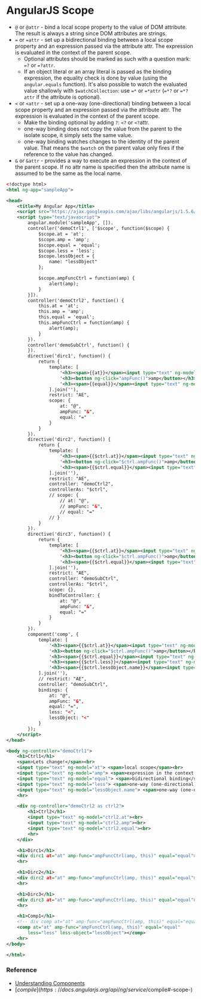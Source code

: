 # AngularJS Scope

* ``@`` or ``@attr`` - bind a local scope property to the value of DOM attribute. The result is always a string since DOM attributes are strings.
* ``=`` or ``=attr`` - set up a bidirectional binding between a local scope property and an expression passed via the attribute attr. The expression is evaluated in the context of the parent scope.
	* Optional attributes should be marked as such with a question mark: ``=?`` or ``=?attr``.
	* If an object literal or an array literal is passed as the binding expression, the equality check is done by value (using the ``angular.equals`` function). It's also possible to watch the evaluated value shallowly with ``$watchCollection``: use ``=*`` or ``=*attr`` (``=*?`` or ``=*?attr`` if the attribute is optional).
* ``<`` or ``<attr`` - set up a one-way (one-directional) binding between a local scope property and an expression passed via the attribute attr. The expression is evaluated in the context of the parent scope.
	* Make the binding optional by adding ``?``: ``<?`` or ``<?``attr.
	* one-way binding does not copy the value from the parent to the isolate scope, it simply sets the same value.
	* one-way binding watches changes to the identity of the parent value. That means the ``$watch`` on the parent value only fires if the reference to the value has changed.
* ``&`` or ``&attr`` - provides a way to execute an expression in the context of the parent scope. If no attr name is specified then the attribute name is assumed to be the same as the local name.

```xml
<!doctype html>
<html ng-app="sampleApp">

<head>
    <title>My Angular App</title>
    <script src="https://ajax.googleapis.com/ajax/libs/angularjs/1.5.6/angular.min.js"></script>
    <script type="text/javascript">
        angular.module('sampleApp', []).
        controller('demoCtrl1', ['$scope', function($scope) {
            $scope.at = 'at';
            $scope.amp = 'amp';
            $scope.equal = 'equal';
            $scope.less = 'less';
            $scope.lessObject = {
                name: "lessObject"
            };

            $scope.ampFuncCtrl = function(amp) {
                alert(amp);
            }
        }]).
        controller('demoCtrl2', function() {
            this.at = 'at';
            this.amp = 'amp';
            this.equal = 'equal';
            this.ampFuncCtrl = function(amp) {
                alert(amp);
            }
        }).
        controller('demoSubCtrl', function() {
        }).
        directive('dirc1', function() {
            return {
                template: [
                    '<h3><span>{{at}}</span><input type="text" ng-model="at"></h3>',
                    '<h3><button ng-click="ampFunc()">amp</button></h3>',
                    '<h3><span>{{equal}}</span><input type="text" ng-model="equal"></h3>'
                ].join(''),
                restrict: "AE",
                scope: {
                    at: "@",
                    ampFunc: "&",
                    equal: "="
                }
            }
        }).
        directive('dirc2', function() {
            return {
                template: [
                    '<h3><span>{{$ctrl.at}}</span><input type="text" ng-model="$ctrl.at"></h3>',
                    '<h3><button ng-click="$ctrl.ampFunc()">amp</button></h3>',
                    '<h3><span>{{$ctrl.equal}}</span><input type="text" ng-model="$ctrl.equal"></h3>'
                ].join(''),
                restrict: "AE",
                controller: "demoCtrl2",
                controllerAs: "$ctrl",
                // scope: {
                    // at: "@",
                    // ampFunc: "&",
                    // equal: "="
                // }
            }
        }).
        directive('dirc3', function() {
            return {
                template: [
                    '<h3><span>{{$ctrl.at}}</span><input type="text" ng-model="$ctrl.at"></h3>',
                    '<h3><button ng-click="$ctrl.ampFunc()">amp</button></h3>',
                    '<h3><span>{{$ctrl.equal}}</span><input type="text" ng-model="$ctrl.equal"></h3>'
                ].join(''),
                restrict: "AE",
                controller: "demoSubCtrl",
                controllerAs: "$ctrl",
                scope: {},
                bindToController: {
                    at: "@",
                    ampFunc: "&",
                    equal: "="
                }
            }
        }).
        component('comp', {
            template: [
                '<h3><span>{{$ctrl.at}}</span><input type="text" ng-model="$ctrl.at"></h3>',
                '<h3><button ng-click="$ctrl.ampFunc()">amp</button></h3>',
                '<h3><span>{{$ctrl.equal}}</span><input type="text" ng-model="$ctrl.equal"></h3>',
                '<h3><span>{{$ctrl.less}}</span><input type="text" ng-model="$ctrl.less"></h3>',
                '<h3><span>{{$ctrl.lessObject.name}}</span><input type="text" ng-model="$ctrl.lessObject.name"></h3>'
            ].join(''),
            // restrict: "AE",
            controller: "demoSubCtrl",
            bindings: {
                at: "@",
                ampFunc: "&",
                equal: "=",
                less: "<",
                lessObject: "<"
            }
        });
    </script>
</head>

<body ng-controller="demoCtrl1">
    <h1>Ctrl1</h1>
    <span>Lets change!</span><br>
    <input type="text" ng-model="at"> <span>local scope</span><br>
    <input type="text" ng-model="amp"> <span>expression in the context of the parent scope</span><br>
    <input type="text" ng-model="equal"> <span>bidirectional binding</span><br>
    <input type="text" ng-model="less"> <span>one-way (one-directional) binding</span><br>
    <input type="text" ng-model="lessObject.name"> <span>one-way (one-directional) binding(by object)</span><br>
    <hr>

    <div ng-controller="demoCtrl2 as ctrl2">
        <h1>Ctrl2</h1>
        <input type="text" ng-model="ctrl2.at"><br>
        <input type="text" ng-model="ctrl2.amp"><br>
        <input type="text" ng-model="ctrl2.equal"><br>
        <hr>
    </div>

    <h1>Dirc1</h1>
    <div dirc1 at="at" amp-func="ampFuncCtrl(amp, this)" equal="equal"></div>
    <hr>

    <h1>Dirc2</h1>
    <div dirc2 at="at" amp-func="ampFuncCtrl(amp, this)" equal="equal"></div>
    <hr>

    <h1>Dirc3</h1>
    <div dirc3 at="at" amp-func="ampFuncCtrl(amp, this)" equal="equal"></div>
    <hr>

    <h1>Comp1</h1>
    <!-- div comp at="at" amp-func="ampFuncCtrl(amp, this)" equal="equal" --></div>
    <comp at="at" amp-func="ampFuncCtrl(amp, this)" equal="equal"
        less="less" less-object="lessObject"></comp>
    <hr>
</body>

</html>
```

### Reference

* [Understanding Components](https://docs.angularjs.org/guide/component)
* [$compile](https://docs.angularjs.org/api/ng/service/$compile#-scope-)